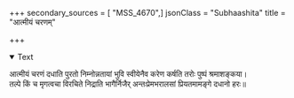 +++
secondary_sources = [ "MSS_4670",]
jsonClass = "Subhaashita"
title = "आत्मीयं चरणम्"

+++

<details open><summary>Text</summary>

आत्मीयं चरणं दधाति पुरतो निम्नोन्नतायां भुवि स्वीयेनैव करेण कर्षति तरोः पुष्पं श्रमाशङ्कया।  
तल्पे किं च मृगत्वचा विरचिते निद्राति भागैर्निजैर् अन्तःप्रेमभरालसां प्रियतमामङ्गे दधानो हरः॥
</details>
